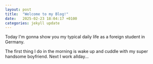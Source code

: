 ```yaml
---
layout: post
title:  "Welcome to my Blog!"
date:   2025-02-23 18:04:17 +0100
categories: jekyll update
---
```

Today I'm gonna show you my typical daily life as a foreign student in Germany.

The first thing I do in the morning is wake up and cuddle with my super handsome boyfriend.
Next I work allday...

[jekyll-docs]: https://jekyllrb.com/docs/home
[jekyll-gh]:   https://github.com/jekyll/jekyll
[jekyll-talk]: https://talk.jekyllrb.com/
